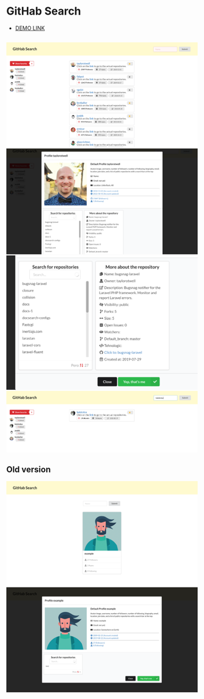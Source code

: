 # GitHab Search 

- [DEMO LINK](https://batstolya.github.io/GitHab-Search/)
##
![Иллюстрация к проекту](https://github.com/batstolya/GitHab-Search/blob/main/show11.png)
![Иллюстрация к проекту](https://github.com/batstolya/GitHab-Search/blob/main/show33.png)
![Иллюстрация к проекту](https://github.com/batstolya/GitHab-Search/blob/main/show44.png)
![Иллюстрация к проекту](https://github.com/batstolya/GitHab-Search/blob/main/show22.png)


##

## Old version
![Иллюстрация к проекту](https://github.com/batstolya/GitHab-Search/blob/main/user.png)
![Иллюстрация к проекту](https://github.com/batstolya/GitHab-Search/blob/main/user2.png)

